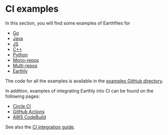 
# CI examples

In this section, you will find some examples of Earthfiles for

* [Go](./go.md)
* [Java](./java.md)
* [JS](./js.md)
* [C++](./cpp.md)
* [Python](./python.md)
* [Mono-repos](./monorepo.md)
* [Multi-repos](./multirepo.md)
* [Earthly](./earthly.md)

The code for all the examples is available in the [examples GitHub directory](https://github.com/earthly/earthly/tree/main/examples).

In addition, examples of integrating Earthly into CI can be found on the following pages:

* [Circle CI](../ci-examples/circle-integration.md)
* [GitHub Actions](../ci-examples/gh-actions-integration.md)
* [AWS CodeBuild](../ci-examples/codebuild-integration.md)

See also the [CI integration guide](../ci-integration.md).
